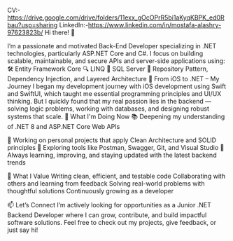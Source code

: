 CV:- https://drive.google.com/drive/folders/11exx_gOcOPrR5bi1aKyqKBPK_ed0Rbau?usp=sharing
LinkedIn:-https://www.linkedin.com/in/mostafa-alashry-97623823b/
Hi there! 👋

I’m a passionate and motivated Back-End Developer specializing in .NET technologies, particularly ASP.NET Core and C#. I focus on building scalable, maintainable, and secure APIs and server-side applications using:
🛠️ Entity Framework Core
🔍 LINQ
🧩 SQL Server
🧱 Repository Pattern, Dependency Injection, and Layered Architecture
📱 From iOS to .NET – My Journey
I began my development journey with iOS development using Swift and SwiftUI, which taught me essential programming principles and UI/UX thinking. But I quickly found that my real passion lies in the backend — solving logic problems, working with databases, and designing robust systems that scale.
🚀 What I'm Doing Now
📚 Deepening my understanding of .NET 8 and ASP.NET Core Web APIs

🔄 Working on personal projects that apply Clean Architecture and SOLID principles
🧪 Exploring tools like Postman, Swagger, Git, and Visual Studio
🧠 Always learning, improving, and staying updated with the latest backend trends

🌟 What I Value
Writing clean, efficient, and testable code
Collaborating with others and learning from feedback
Solving real-world problems with thoughtful solutions
Continuously growing as a developer

📫 Let’s Connect
I’m actively looking for opportunities as a Junior .NET Backend Developer where I can grow, contribute, and build impactful software solutions.
Feel free to check out my projects, give feedback, or just say hi!




